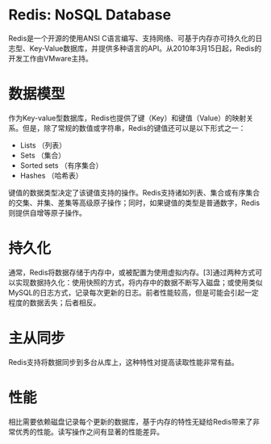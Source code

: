 # Redis: NoSQL Database

Redis是一个开源的使用ANSI C语言编写、支持网络、可基于内存亦可持久化的日志型、Key-Value数据库，并提供多种语言的API。从2010年3月15日起，Redis的开发工作由VMware主持。

# 数据模型

作为Key-value型数据库，Redis也提供了键（Key）和键值（Value）的映射关系。但是，除了常规的数值或字符串，Redis的键值还可以是以下形式之一：
* Lists （列表）
* Sets （集合）
* Sorted sets （有序集合）
* Hashes （哈希表）

键值的数据类型决定了该键值支持的操作。Redis支持诸如列表、集合或有序集合的交集、并集、差集等高级原子操作；同时，如果键值的类型是普通数字，Redis则提供自增等原子操作。

# 持久化

通常，Redis将数据存储于内存中，或被配置为使用虚拟内存。[3]通过两种方式可以实现数据持久化：使用快照的方式，将内存中的数据不断写入磁盘；或使用类似MySQL的日志方式，记录每次更新的日志。前者性能较高，但是可能会引起一定程度的数据丢失；后者相反。

# 主从同步

Redis支持将数据同步到多台从库上，这种特性对提高读取性能非常有益。

# 性能

相比需要依赖磁盘记录每个更新的数据库，基于内存的特性无疑给Redis带来了非常优秀的性能。读写操作之间有显著的性能差异。
